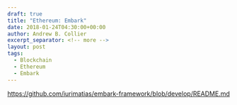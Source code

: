 ```yaml
---
draft: true
title: "Ethereum: Embark"
date: 2018-01-24T04:30:00+00:00
author: Andrew B. Collier
excerpt_separator: <!-- more -->
layout: post
tags:
  - Blockchain
  - Ethereum
  - Embark
---
```


https://github.com/iurimatias/embark-framework/blob/develop/README.md